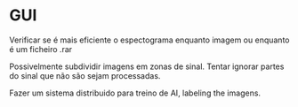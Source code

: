 # GUI

Verificar se é mais eficiente o espectograma enquanto imagem ou enquanto é um ficheiro .rar

Possivelmente subdividir imagens em zonas de sinal. Tentar ignorar partes do sinal que não são sejam processadas.

Fazer um sistema distribuido para treino de AI, labeling the imagens.
